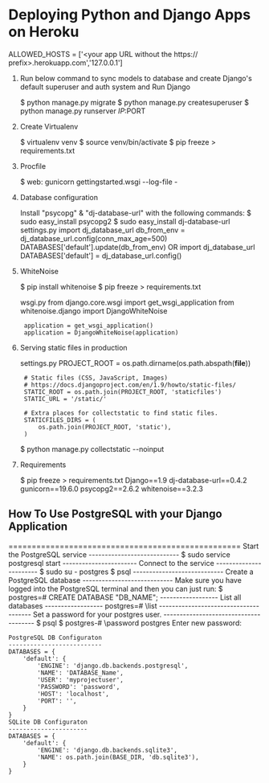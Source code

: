 # Deploying Python and Django Apps on Heroku
ALLOWED_HOSTS = ['<your app URL without the https:// prefix>.herokuapp.com','127.0.0.1']

1) Run below command to sync models to database and create Django's default superuser and auth system and Run Django

    $ python manage.py migrate
    $ python manage.py createsuperuser
    $ python manage.py runserver $IP:$PORT

3) Create Virtualenv

    $ virtualenv venv
    $ source venv/bin/activate
    $ pip freeze > requirements.txt

4) Procfile

    $ web: gunicorn gettingstarted.wsgi --log-file -

5) Database configuration

    Install "psycopg" & "dj-database-url" with the following commands:
    $ sudo easy_install psycopg2
    $ sudo easy_install dj-database-url
    settings.py
        import dj_database_url
        db_from_env = dj_database_url.config(conn_max_age=500)
        DATABASES['default'].update(db_from_env)
    OR
        import dj_database_url
        DATABASES['default'] =  dj_database_url.config()

6) WhiteNoise

    $ pip install whitenoise
    $ pip freeze > requirements.txt
    
    wsgi.py
        from django.core.wsgi import get_wsgi_application
        from whitenoise.django import DjangoWhiteNoise
        
        application = get_wsgi_application()
        application = DjangoWhiteNoise(application)

7) Serving static files in production

    settings.py
        PROJECT_ROOT = os.path.dirname(os.path.abspath(__file__))
        
        # Static files (CSS, JavaScript, Images)
        # https://docs.djangoproject.com/en/1.9/howto/static-files/
        STATIC_ROOT = os.path.join(PROJECT_ROOT, 'staticfiles')
        STATIC_URL = '/static/'
        
        # Extra places for collectstatic to find static files.
        STATICFILES_DIRS = (
            os.path.join(PROJECT_ROOT, 'static'),
        )
    $ python manage.py collectstatic --noinput


8) Requirements

    $ pip freeze > requirements.txt
        Django==1.9
        dj-database-url==0.4.2
        gunicorn==19.6.0
        psycopg2==2.6.2
        whitenoise==3.2.3

## How To Use PostgreSQL with your Django Application
==================================================
    Start the PostgreSQL service
    ----------------------------
    $ sudo service postgresql start
    -----------------------
    Connect to the service
    -----------------------
    $ sudo su - postgres
    $ psql
    ----------------------------
    Create a PostgreSQL database
    ----------------------------
    Make sure you have logged into the PostgreSQL terminal and then you can just run:
    $ postgres=# CREATE DATABASE "DB_NAME";
    ------------------
    List all databases
    ------------------
    postgres=# \list
    --------------------------------------
    Set a password for your postgres user.
    --------------------------------------
    $ psql
    $ postgres-# \password postgres
    Enter new password:
    
    PostgreSQL DB Configuraton
    --------------------------
    DATABASES = {
        'default': {
            'ENGINE': 'django.db.backends.postgresql',
            'NAME': 'DATABASE_Name',
            'USER': 'myprojectuser',
            'PASSWORD': 'password',
            'HOST': 'localhost',
            'PORT': '',
        }
    }
    SQLite DB Configuraton
    ----------------------
    DATABASES = {
        'default': {
            'ENGINE': 'django.db.backends.sqlite3',
            'NAME': os.path.join(BASE_DIR, 'db.sqlite3'),
        }
    }